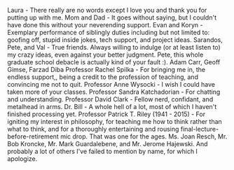 Laura - There really are no words except I love you and thank you for putting up with me.
Mom and Dad - It goes without saying, but I couldn't have done this without your neverending support.
Evan and Koryn - Exemplary performance of siblingly duties including but not limited to: goofing off, stupid inside jokes, tech support, and project ideas.
Sarandos, Pete, and Val - True friends. Always willing to indulge (or at least listen to) my crazy ideas, even against your better judgment.
Pete, this whole graduate school debacle is actually kind of your fault :).
Adam Carr, Geoff Gimse, Farzad Diba
Professor Rachel Spilka - For bringing me in, the endless support,, being a credit to the profession of teaching, and convincing me not to quit.
Professor Anne Wysocki - I wish I could have taken more of your classes.
Professor Sandra Katchadorian - For chatting and understanding.
Professor David Clark - Fellow nerd, confidant, and metalhead in arms.
Dr. Bill - A whole hell of a lot, most of which I haven't finished processing yet.
Professor Patrick T. Riley (1941 - 2015) - For igniting my interest in philosophy, for teaching me how to think rather than what to think, and for a thoroughly entertaining and rousing final-lecture-before-retirement mic drop. That was one for the ages.
Ms. Joan Resch, Mr. Bob Kroncke, Mr. Mark Guardalebene, and Mr. Jerome Hajewski.
And probably a lot of others I've failed to mention by name, for which I apologize.
